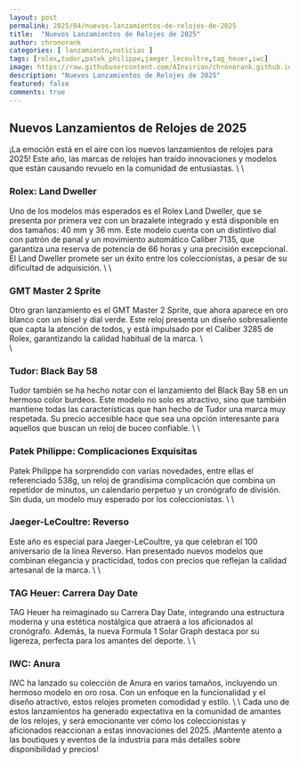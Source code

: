 ```yaml
---
layout: post
permalink: 2025/04/nuevos-lanzamientos-de-relojes-de-2025
title:  "Nuevos Lanzamientos de Relojes de 2025"
author: chronorank
categories: [ lanzamiento,noticias ]
tags: [rolex,tudor,patek_philippe,jaeger_lecoultre,tag_heuer,iwc]
image: https://raw.githubusercontent.com/AInvirion/chronorank.github.io/master/images/posts/20250401090619.png
description: "Nuevos Lanzamientos de Relojes de 2025"
featured: false
comments: true
---
```

## Nuevos Lanzamientos de Relojes de 2025

¡La emoción está en el aire con los nuevos lanzamientos de relojes para 2025! Este año, las marcas de relojes han traído innovaciones y modelos que están causando revuelo en la comunidad de entusiastas. \ 
\ 
### Rolex: Land Dweller
Uno de los modelos más esperados es el Rolex Land Dweller, que se presenta por primera vez con un brazalete integrado y está disponible en dos tamaños: 40 mm y 36 mm. Este modelo cuenta con un distintivo dial con patrón de panal y un movimiento automático Caliber 7135, que garantiza una reserva de potencia de 66 horas y una precisión excepcional. El Land Dweller promete ser un éxito entre los coleccionistas, a pesar de su dificultad de adquisición.  \ 
\ 
### GMT Master 2 Sprite
Otro gran lanzamiento es el GMT Master 2 Sprite, que ahora aparece en oro blanco con un bisel y dial verde. Este reloj presenta un diseño sobresaliente que capta la atención de todos, y está impulsado por el Caliber 3285 de Rolex, garantizando la calidad habitual de la marca. \  
\ 
### Tudor: Black Bay 58
Tudor también se ha hecho notar con el lanzamiento del Black Bay 58 en un hermoso color burdeos. Este modelo no solo es atractivo, sino que también mantiene todas las características que han hecho de Tudor una marca muy respetada. Su precio accesible hace que sea una opción interesante para aquellos que buscan un reloj de buceo confiable. \ 
\ 
### Patek Philippe: Complicaciones Exquisitas
Patek Philippe ha sorprendido con varias novedades, entre ellas el referenciado 538g, un reloj de grandísima complicación que combina un repetidor de minutos, un calendario perpetuo y un cronógrafo de división. Sin duda, un modelo muy esperado por los coleccionistas.  \ 
\ 
### Jaeger-LeCoultre: Reverso
Este año es especial para Jaeger-LeCoultre, ya que celebran el 100 aniversario de la línea Reverso. Han presentado nuevos modelos que combinan elegancia y practicidad, todos con precios que reflejan la calidad artesanal de la marca. \ 
\ 
### TAG Heuer: Carrera Day Date
TAG Heuer ha reimaginado su Carrera Day Date, integrando una estructura moderna y una estética nostálgica que atraerá a los aficionados al cronógrafo. Además, la nueva Formula 1 Solar Graph destaca por su ligereza, perfecta para los amantes del deporte. \ 
\ 
### IWC: Anura
IWC ha lanzado su colección de Anura en varios tamaños, incluyendo un hermoso modelo en oro rosa. Con un enfoque en la funcionalidad y el diseño atractivo, estos relojes prometen comodidad y estilo. \ 
\ 
Cada uno de estos lanzamientos ha generado expectativa en la comunidad de amantes de los relojes, y será emocionante ver cómo los coleccionistas y aficionados reaccionan a estas innovaciones del 2025. ¡Mantente atento a las boutiques y eventos de la industria para más detalles sobre disponibilidad y precios!
